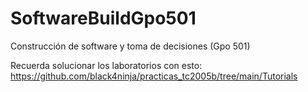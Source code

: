 # SoftwareBuildGpo501
Construcción de software y toma de decisiones (Gpo 501)

Recuerda solucionar los laboratorios con esto: https://github.com/black4ninja/practicas_tc2005b/tree/main/Tutorials

